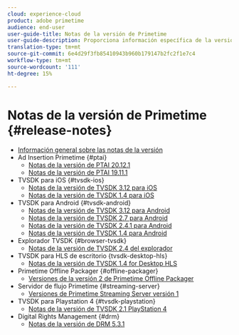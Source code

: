 ```yaml
---
cloud: experience-cloud
product: adobe primetime
audience: end-user
user-guide-title: Notas de la versión de Primetime
user-guide-description: Proporciona información específica de la versión, requisitos del sistema, limitaciones, problemas solucionados y problemas conocidos.
translation-type: tm+mt
source-git-commit: 6e4d29f3fb85410943b960b179147b2fc2f1e7c4
workflow-type: tm+mt
source-wordcount: '111'
ht-degree: 15%

---
```



# Notas de la versión de Primetime  {#release-notes}

+ [Información general sobre las notas de la versión](home.md)
+ Ad Insertion Primetime {#ptai}
   + [Notas de la versión de PTAI 20.12.1](ptai-20x-release-notes.md)
   + [Notas de la versión de PTAI 19.11.1](ptai-19x-release-notes.md)
+ TVSDK para iOS {#tvsdk-ios}
   + [Notas de la versión de TVSDK 3.12 para iOS](tvsdk-3x-ios.md)
   + [Notas de la versión de TVSDK 1.4 para iOS](tvsdk-1-4-ios.md)
+ TVSDK para Android {#tvsdk-android}
   + [Notas de la versión de TVSDK 3.12 para Android](tvsdk-3x-android.md)
   + [Notas de la versión de TVSDK 2.7 para Android](tvsdk-27-android.md)
   + [Notas de la versión de TVSDK 2.4.1 para Android](tvsdk-24-android.md)
   + [Notas de la versión de TVSDK 1.4 para Android](tvsdk-1-4-android.md)
+ Explorador TVSDK {#browser-tvsdk}
   + [Notas de la versión de TVSDK 2.4 del explorador](tvsdk-24-browser.md)
+ TVSDK para HLS de escritorio {tvsdk-desktop-hls}
   + [Notas de la versión de TVSDK 1.4 for Desktop HLS](tvsdk-1-4-desktop-hls.md)
+ Primetime Offline Packager {#offline-packager}
   + [Versiones de la versión 2 de Primetime Offline Packager](offline-packager-2x-release-note.md)
+ Servidor de flujo Primetime {#streaming-server}
   + [Versiones de Primetime Streaming Server versión 1](primetime-streaming-server-1x.md)
+ TVSDK para Playstation 4 {#tvsdk-playstation}
   + [Notas de la versión de TVSDK 2.1 PlayStation 4](tvsdk-21-ps4.md)
+ Digital Rights Management {#drm}
   + [Notas de la versión de DRM 5.3.1](drm-531-release-notes.md)
